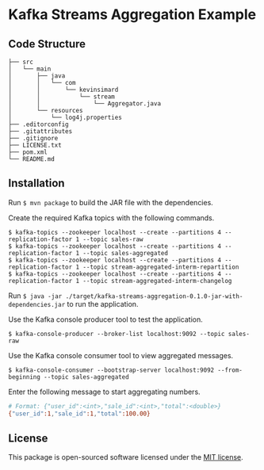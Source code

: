 # Kafka Streams Aggregation Example

## Code Structure

    ├── src
    │   └── main
    │       ├── java
    │       │   └── com
    │       │       └── kevinsimard
    │       │           └── stream
    │       │               └── Aggregator.java
    │       └── resources
    │           └── log4j.properties
    ├── .editorconfig
    ├── .gitattributes
    ├── .gitignore
    ├── LICENSE.txt
    ├── pom.xml
    └── README.md

## Installation

Run `$ mvn package` to build the JAR file with the dependencies.

Create the required Kafka topics with the following commands.

```
$ kafka-topics --zookeeper localhost --create --partitions 4 --replication-factor 1 --topic sales-raw
$ kafka-topics --zookeeper localhost --create --partitions 4 --replication-factor 1 --topic sales-aggregated
$ kafka-topics --zookeeper localhost --create --partitions 4 --replication-factor 1 --topic stream-aggregated-interm-repartition
$ kafka-topics --zookeeper localhost --create --partitions 4 --replication-factor 1 --topic stream-aggregated-interm-changelog
```

Run `$ java -jar ./target/kafka-streams-aggregation-0.1.0-jar-with-dependencies.jar` to run the application.

Use the Kafka console producer tool to test the application.

```
$ kafka-console-producer --broker-list localhost:9092 --topic sales-raw
```

Use the Kafka console consumer tool to view aggregated messages.

```
$ kafka-console-consumer --bootstrap-server localhost:9092 --from-beginning --topic sales-aggregated
```

Enter the following message to start aggregating numbers.

```bash
# Format: {"user_id":<int>,"sale_id":<int>,"total":<double>}
{"user_id":1,"sale_id":1,"total":100.00}
```

## License

This package is open-sourced software licensed under the [MIT license](http://opensource.org/licenses/MIT).

